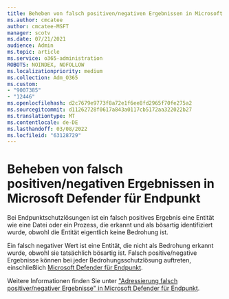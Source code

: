 ```yaml
---
title: Beheben von falsch positiven/negativen Ergebnissen in Microsoft Defender für Endpunkt
ms.author: cmcatee
author: cmcatee-MSFT
manager: scotv
ms.date: 07/21/2021
audience: Admin
ms.topic: article
ms.service: o365-administration
ROBOTS: NOINDEX, NOFOLLOW
ms.localizationpriority: medium
ms.collection: Adm_O365
ms.custom:
- "9007385"
- "12446"
ms.openlocfilehash: d2c7679e9773f8a72e1f6ee8fd2965f70fe275a2
ms.sourcegitcommit: d11262728f0617a843a0117cb5172aa322022b27
ms.translationtype: MT
ms.contentlocale: de-DE
ms.lasthandoff: 03/08/2022
ms.locfileid: "63128729"
---
```

# <a name="address-false-positivesnegatives-in-microsoft-defender-for-endpoint"></a>Beheben von falsch positiven/negativen Ergebnissen in Microsoft Defender für Endpunkt

Bei Endpunktschutzlösungen ist ein falsch positives Ergebnis eine Entität wie eine Datei oder ein Prozess, die erkannt und als bösartig identifiziert wurde, obwohl die Entität eigentlich keine Bedrohung ist. 

Ein falsch negativer Wert ist eine Entität, die nicht als Bedrohung erkannt wurde, obwohl sie tatsächlich bösartig ist. Falsch positive/negative Ergebnisse können bei jeder Bedrohungsschutzlösung auftreten, einschließlich [Microsoft Defender für Endpunkt](https://docs.microsoft.com/microsoft-365/security/defender-endpoint/microsoft-defender-endpoint).

Weitere Informationen finden Sie unter ["Adressierung falsch positiver/negativer Ergebnisse" in Microsoft Defender für Endpunkt](https://docs.microsoft.com/microsoft-365/security/defender-endpoint/defender-endpoint-false-positives-negatives).
